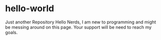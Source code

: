 # hello-world
Just another Repository
Hello Nerds, I am new to programming and might be messing around on this page. Your support will be need to reach my goals. 
